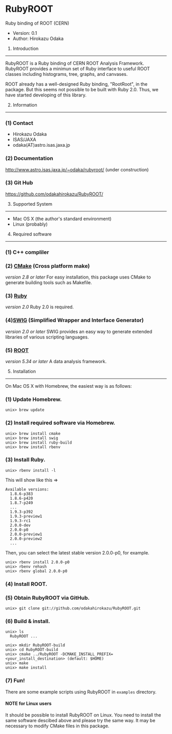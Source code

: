 RubyROOT
========================================================================

Ruby binding of ROOT (CERN)

- Version: 0.1
- Author: Hirokazu Odaka


 1. Introduction
-----------------------------------------------------------------------

RubyROOT is a Ruby binding of CERN ROOT Analysis Framework. RubyROOT
provides a minimun set of Ruby interface to useful ROOT classes
including histograms, tree, graphs, and canvases.

ROOT already has a well-designed Ruby binding, "RootRoot", in the
package. But this seems not possible to be built with Ruby 2.0. Thus,
we have started developing of this library.

 2. Information
-----------------------------------------------------------------------

### (1) Contact

- Hirokazu Odaka 
- ISAS/JAXA
- odaka(AT)astro.isas.jaxa.jp

### (2) Documentation

http://www.astro.isas.jaxa.jp/~odaka/rubyroot/ (under construction)

### (3) Git Hub

https://github.com/odakahirokazu/RubyROOT/


 3. Supported System
-----------------------------------------------------------------------

- Mac OS X (the author's standard environment)
- Linux (probably)


 4. Required software
-----------------------------------------------------------------------

### (1) C++ compliler

### (2) [CMake](http://www.cmake.org/) (Cross platform make)
*version 2.8 or later*
For easy installation, this package uses CMake to generate building
tools such as Makefile.

### (3) [Ruby](http://www.ruby-lang.org/en/)
*version 2.0*
Ruby 2.0 is required.

### (4)[SWIG](http://www.swig.org/) (Simplified Wrapper and Interface Generator)
*version 2.0 or later*
SWIG provides an easy way to generate extended libraries of various
scripting languages.

### (5) [ROOT](http://root.cern.ch/)
*version 5.34 or later*
A data analysis framework.


 5. Installation
---------------------------------------------------------------

On Mac OS X with Homebrew, the easiest way is as follows:

### (1) Update Homebrew.

    unix> brew update

### (2) Install required software via Homebrew.

    unix> brew install cmake
    unix> brew install swig
    unix> brew install ruby-build
    unix> brew install rbenv

### (3) Install Ruby.

    unix> rbenv install -l

This will show like this => 

    Available versions:
      1.8.6-p383
      1.8.6-p420
      1.8.7-p249
      ...
      1.9.3-p392
      1.9.3-preview1
      1.9.3-rc1
      2.0.0-dev
      2.0.0-p0
      2.0.0-preview1
      2.0.0-preview2
      ...

Then, you can select the latest stable version 2.0.0-p0, for example.

    unix> rbenv install 2.0.0-p0
    unix> rbenv rehash
    unix> rbenv global 2.0.0-p0

### (4) Install ROOT.

### (5) Obtain RubyROOT via GitHub.

    unix> git clone git://github.com/odakahirokazu/RubyROOT.git

### (6) Build & install.

    unix> ls
      RubyROOT ...
    
    unix> mkdir RubyROOT-build
    unix> cd RubyROOT-build
    unix> cmake ../RubyROOT -DCMAKE_INSTALL_PREFIX=<your_install_destination> (default: $HOME)
    unix> make
    unix> make install

### (7) Fun!

There are some example scripts using RubyROOT in `examples` directory.

#### NOTE for Linux users ####
It should be possible to install RubyROOT on Linux.
You need to install the same software descibed above and please try the same way.
It may be necessary to modify CMake files in this package.
